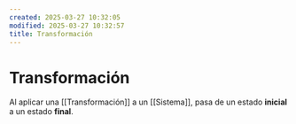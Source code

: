 ```yaml
---
created: 2025-03-27 10:32:05
modified: 2025-03-27 10:32:57
title: Transformación
---
```


# Transformación

Al aplicar una [[Transformación]] a un [[Sistema]], pasa de un estado **inicial** a un estado **final**.
